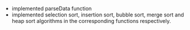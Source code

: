 - implemented parseData function
- implemented selection sort, insertion sort, bubble sort, merge sort and heap sort algorithms in the corresponding functions respectively.
